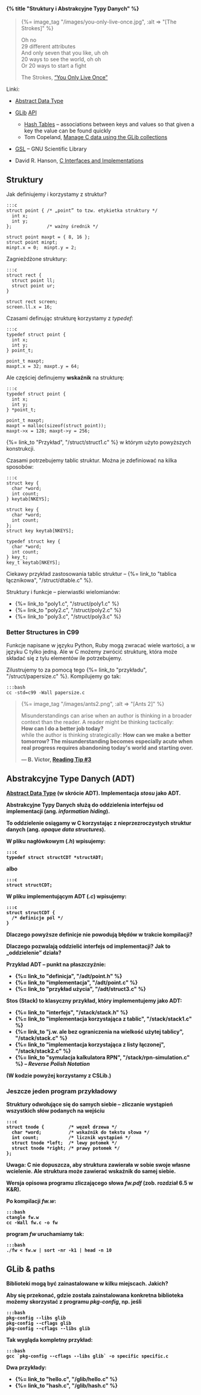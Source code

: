 #### {% title "Struktury i Abstrakcyjne Typy Danych" %}

<blockquote>
  {%= image_tag "/images/you-only-live-once.jpg", :alt => "[The Strokes]" %}
  <p>Oh no<br>
    29 different attributes<br>
    And only seven that you like, uh oh<br>
    20 ways to see the world, oh oh<br>
    Or 20 ways to start a fight</p>
  <p class="author">The Strokes, <a href="http://www.youtube.com/watch?v=pT68FS3YbQ4">“You Only Live Once”</a></p>
</blockquote>

Linki:

* [Abstract Data Type](http://en.wikipedia.org/wiki/Abstract_data_structure)
* [GLib](http://pl.wikipedia.org/wiki/GLib) [API](https://developer.gnome.org/glib/unstable/)
  - [Hash Tables](https://developer.gnome.org/glib/unstable/glib-Hash-Tables.html) –
  associations between keys and values so that given a key the value can be found quickly
  - Tom Copeland,
  [Manage C data using the GLib collections](http://www.ibm.com/developerworks/linux/tutorials/l-glib/)

* [GSL](http://www.gnu.org/software/gsl/) – GNU Scientific Library
* David R. Hanson,
  [C Interfaces and Implementations](https://sites.google.com/site/cinterfacesimplementations/)


## Struktury

Jak definiujemy i korzystamy z struktur?

    :::c
    struct point { /* „point” to tzw. etykietka struktury */
      int x;
      int y;
    };             /* ważny średnik */

    struct point maxpt = { 8, 16 };
    struct point minpt;
    minpt.x = 0;  minpt.y = 2;

Zagnieżdżone struktury:

    :::c
    struct rect {
      struct point ll;
      struct point ur;
    }

    struct rect screen;
    screen.ll.x = 16;

Czasami definując strukturę korzystamy z *typedef*:

    :::c
    typedef struct point {
      int x;
      int y;
    } point_t;

    point_t maxpt;
    maxpt.x = 32; maxpt.y = 64;

Ale częściej definujemy **wskaźnik** na strukturę:

    :::c
    typedef struct point {
      int x;
      int y;
    } *point_t;

    point_t maxpt;
    maxpt = malloc(sizeof(struct point));
    maxpt->x = 128; maxpt->y = 256;

{%= link_to "Przykład", "/struct/struct1.c" %}
w którym użyto powyższych konstrukcji.

Czasami potrzebujemy tablic struktur. Można je zdefiniować na kilka
sposobów:

    :::c
    struct key {
      char *word;
      int count;
    } keytab[NKEYS];

    struct key {
      char *word;
      int count;
    };
    struct key keytab[NKEYS];

    typedef struct key {
      char *word;
      int count;
    } key_t;
    key_t keytab[NKEYS];

Ciekawy przykład zastosowania tablic struktur –
{%= link_to "tablica łącznikowa", "/struct/dtable.c" %}.

Struktury i funkcje – pierwiastki wielomianów:

* {%= link_to "poly1.c", "/struct/poly1.c" %}
* {%= link_to "poly2.c", "/struct/poly2.c" %}
* {%= link_to "poly3.c", "/struct/poly3.c" %}


### Better Structures in C99

Funkcje napisane w języku Python, Ruby
mogą zwracać wiele wartości, a w języku C tylko jedną.
Ale w C możemy zwrócić strukturę, która może składać się
z tylu elementów ile potrzebujemy.

Zilustrujemy to za pomocą tego {%= link_to "przykładu", "/struct/papersize.c" %}.
Kompilujemy go tak:

    :::bash
    cc -std=c99 -Wall papersize.c


<blockquote>
 {%= image_tag "/images/ants2.png", :alt => "[Ants 2]" %}
 <p>Misunderstandings can arise when an author is thinking in a
 broader context than the reader. A reader might be thinking
 tactically:<br>
 <b>How can I do a better job today?</b><br>
 while the author is thinking strategically:
 <b>How can we make a better tomorrow?</b?<br>
 The misunderstanding becomes especially acute when real progress
 requires abandoning today's world and starting over.
 </p>
 <p class="author">— B. Victor, <a href="http://worrydream.com/Links2013/">Reading Tip #3</a></p>
</blockquote>

## Abstrakcyjne Type Danych (ADT)

[Abstract Data Type](http://en.wikipedia.org/wiki/Abstract_data_structure) (w skrócie ADT).
Implementacja *stosu* jako ADT.

Abstrakcyjne Typy Danych służą do oddzielenia interfejsu od implementacji
(ang. *information hiding*).

To oddzielenie osiągamy w C korzystając z nieprzezroczystych struktur danych
(ang. *opaque data structures*).

W pliku nagłówkowym (*.h*) wpisujemy:

    :::c
    typedef struct structCDT *structADT;

albo

    :::c
    struct structCDT;

W pliku implementującym ADT (*.c*) wpisujemy:

    :::c
    struct structCDT {
      /* definicje pól */
    }

Dlaczego powyższe definicje nie powodują błędów w trakcie kompilacji?

Dlaczego pozwalają oddzielić interfejs od implementacji?
Jak to „oddzielenie” działa?

Przykład ADT – punkt na płaszczyźnie:

* {%= link_to "definicja", "/adt/point.h" %}
* {%= link_to "implementacja", "/adt/point.c" %}
* {%= link_to "przykład użycia", "/adt/struct3.c" %}

Stos (Stack) to klasyczny przykład, który implementujemy jako ADT:

* {%= link_to "interfejs", "/stack/stack.h" %}
* {%= link_to "implementacja korzystająca z tablic", "/stack/stack1.c" %}
* {%= link_to "j.w. ale bez ograniczenia na wielkość użytej tablicy", "/stack/stack.c" %}
* {%= link_to "implementacja korzystająca z listy łączonej", "/stack/stack2.c" %}
* {%= link_to "symulacja kalkulatora RPN", "/stack/rpn-simulation.c" %} –
  *Reverse Polish Notation*

(W kodzie powyżej korzystamy z CSLib.)


### Jeszcze jeden program przykładowy

Struktury odwołujące się do samych siebie – zliczanie wystąpień
wszystkich słów podanych na wejściu

    :::c
    struct tnode {         /* węzeł drzewa */
      char *word;          /* wskaźnik do tekstu słowa */
      int count;           /* licznik wystąpień */
      struct tnode *left;  /* lewy potomek */
      struct tnode *right; /* prawy potomek */
    };

Uwaga: C nie dopuszcza, aby struktura zawierała w sobie swoje
własne wcielenie. Ale struktura może zawierać wskaźnik do samej siebie.

Wersja opisowa programu zliczającego słowa *fw.pdf*
(zob. rozdział 6.5 w K&R).

Po kompilacji *fw.w*:

    :::bash
    ctangle fw.w
    cc -Wall fw.c -o fw

program *fw* uruchamiamy tak:

    :::bash
    ./fw < fw.w | sort -nr -k1 | head -n 10


## GLib & paths

Biblioteki mogą być zainastalowane w kilku miejscach. Jakich?

Aby się przekonać, gdzie została zainstalowana konkretna biblioteka
możemy skorzystać z programu *pkg-config*, np. jeśli

    :::bash
    pkg-config --libs glib
    pkg-config --cflags glib
    pkg-config --cflags --libs glib

Tak wygląda kompletny przykład:

    :::bash
    gcc `pkg-config --cflags --libs glib` -o specific specific.c

Dwa przykłady:

* {%= link_to "hello.c", "/glib/hello.c" %}
* {%= link_to "hash.c", "/glib/hash.c" %}
